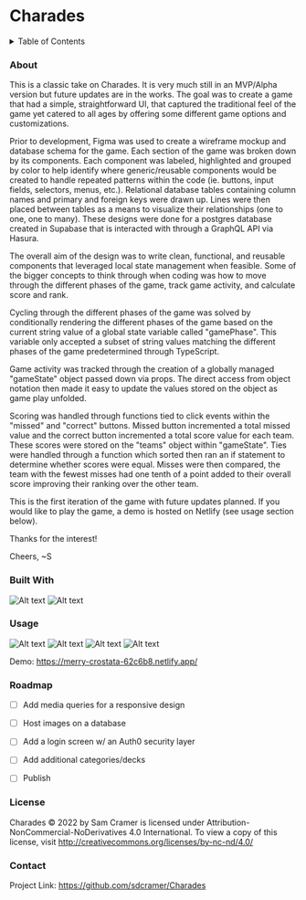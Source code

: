 # Charades
<details>
<summary>Table of Contents</summary>


1. [About](https://github.com/sdcramer/Charades/blob/main/README.md#about)
2. [Built With](https://github.com/sdcramer/Charades/blob/main/README.md#built-with)
3. [Usage](https://github.com/sdcramer/Charades/blob/main/README.md#usage)
4. [Roadmap](https://github.com/sdcramer/Charades/blob/main/README.md#roadmap)
5. [License](https://github.com/sdcramer/Charades/blob/main/README.md#license)
6. [Contact](https://github.com/sdcramer/Charades/blob/main/README.md#contact)

</details>

### **About**
This is a classic take on Charades. It is very much still in an MVP/Alpha version but future updates are in the works. The goal was to create a game that had a simple, straightforward UI, that captured the traditional feel of the game yet catered to all ages by offering some different game options and customizations.

Prior to development, Figma was used to create a wireframe mockup and database schema for the game. Each section of the game was broken down by its components. Each component was labeled, highlighted and grouped by color to help identify where generic/reusable components would be created to handle repeated patterns within the code (ie. buttons, input fields, selectors, menus, etc.). Relational database tables containing column names and primary and foreign keys were drawn up. Lines were then placed between tables as a means to visualize their relationships (one to one, one to many). These designs were done for a postgres database created in Supabase that is interacted with through a GraphQL API via Hasura. 

The overall aim of the design was to write clean, functional, and reusable components that leveraged local state management when feasible. 
Some of the bigger concepts to think through when coding was how to move through the different phases of the game, track game activity, and calculate score and rank.

Cycling through the different phases of the game was solved by conditionally rendering the different phases of the game based on the current string value of a global state variable called "gamePhase". This variable only accepted a subset of string values matching the different phases of the game predetermined through TypeScript. 

Game activity was tracked through the creation of a globally managed "gameState" object passed down via props. The direct access from object notation then made it easy to update the values stored on the object as game play unfolded.

Scoring was handled through functions tied to click events within the "missed" and "correct" buttons. Missed button incremented a total missed value and the correct button incremented a total score value for each team. These scores were stored on the "teams" object within "gameState". Ties were handled through a function which sorted then ran an if statement to determine whether scores were equal. Misses were then compared, the team with the fewest misses had one tenth of a point added to their overall score improving their ranking over the other team.

This is the first iteration of the game with future updates planned. If you would like to play the game, a demo is hosted on Netlify (see usage section below). 

Thanks for the interest! 

Cheers, 
~S

### **Built With**

![Alt text](vite.png)
![Alt text](react.png)



### **Usage**

![Alt text](start.png)
![Alt text](settings.png)
![Alt text](turn.png)
![Alt text](end.png)


Demo: https://merry-crostata-62c6b8.netlify.app/



### **Roadmap**

- [ ] Add media queries for a responsive design
- [ ] Host images on a database
- [ ] Add a login screen w/ an Auth0 security layer
- [ ] Add additional categories/decks
- [ ] Publish



### **License**

Charades © 2022 by Sam Cramer is licensed under Attribution-NonCommercial-NoDerivatives 4.0 International. To view a copy of this license, visit http://creativecommons.org/licenses/by-nc-nd/4.0/



### **Contact**

Project Link: https://github.com/sdcramer/Charades
